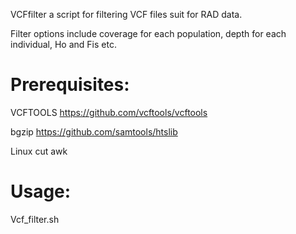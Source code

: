 VCFfilter a script for filtering VCF files suit for RAD data.

Filter options include coverage for each population, depth for each individual, Ho and Fis etc.  

Prerequisites:
=
VCFTOOLS https://github.com/vcftools/vcftools

bgzip https://github.com/samtools/htslib

Linux cut awk 

Usage:
=
Vcf_filter.sh <gzvcf file> <coverage> <minDepth> <Fis> <out>
